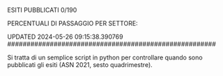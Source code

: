ESITI PUBBLICATI 0/190 

PERCENTUALI DI PASSAGGIO PER SETTORE:

UPDATED 2024-05-26 09:15:38.390769
###################################################### 

Si tratta di un semplice script in python per controllare quando sono pubblicati gli esiti (ASN 2021, sesto quadrimestre).


